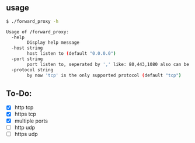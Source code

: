 ## usage
```bash
$ ./forward_proxy -h

Usage of /forward_proxy:
  -help
        Display help message
  -host string
        host listen to (default "0.0.0.0")
  -port string
        port listen to, seperated by ',' like: 80,443,1080 also can be range like 8080-8090, or combination of both  (default "8080")
  -protocol string
        by now 'tcp' is the only supported protocol (default "tcp")
```

## To-Do:
- [x] http tcp
- [x] https tcp
- [x] multiple ports
- [ ] http udp
- [ ] https udp